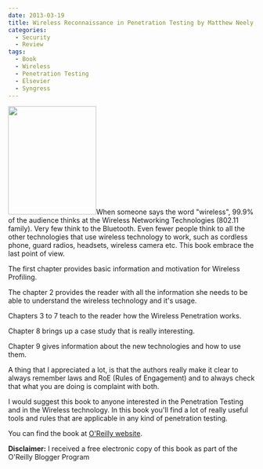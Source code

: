 ```yaml
---
date: 2013-03-19
title: Wireless Reconnaissance in Penetration Testing by Matthew Neely, Alex Hamerstone, Chris Sanyk (Elsevier/Syngress)
categories:
  - Security
  - Review
tags:
  - Book
  - Wireless
  - Penetration Testing
  - Elsevier
  - Syngress
---
```

<img class="alignleft" alt="" src="http://akamaicovers.oreilly.com/images/9781597497329/cat.gif" width="180" height="221" />When someone says the word "wireless", 99.9% of the audience thinks at the Wireless Networking Technologies (802.11 family). Very few think to the Bluetooth. Even fewer people think to all the other technologies that use wireless technology to work, such as cordless phone, guard radios, headsets, wireless camera etc. This book embrace the last point of view.

The first chapter provides basic information and motivation for Wireless Profiling.

The chapter 2 provides the reader with all the information she needs to be able to understand the wireless technology and it's usage.

Chapters 3 to 7 teach to the reader how the Wireless Penetration works.

Chapter 8 brings up a case study that is really interesting.

Chapter 9 gives information about the new technologies and how to use them.

A thing that I appreciated a lot, is that the authors really make it clear to always remember laws and RoE (Rules of Engagement) and to always check that what you are doing is complaint with both.

I would suggest this book to anyone interested in the Penetration Testing and in the Wireless technology. In this book you'll find a lot of really useful tools and rules that are applicable in any kind of penetration testing.

You can find the book at [O'Reilly website](http://shop.oreilly.com/product/9781597497312.do).

**Disclaimer:** I received a free electronic copy of this book as part of the O'Reilly Blogger Program
